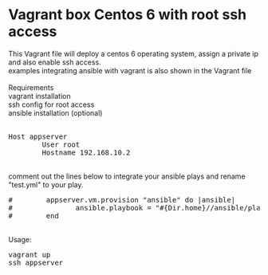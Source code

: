 # Vagrant box Centos 6 with root ssh access 
This Vagrant file will deploy a centos 6 operating system, assign a private ip and also enable ssh access.<br/>
examples integrating ansible with vagrant is also shown in the Vagrant file<br/>
<br/>
Requirements<br/>
vagrant installation<br/>
ssh config for root access<br/>
ansible installation (optional) <br/>
<br/>
<pre>
Host appserver
        User root
        Hostname 192.168.10.2
</pre>
<br/>
comment out the lines below to integrate your ansible plays and rename "test.yml" to your play. <br/>
<pre>
#        appserver.vm.provision "ansible" do |ansible|
#               ansible.playbook = "#{Dir.home}//ansible/playbooks/test.yml"
#        end
</pre>
<br/>
Usage:<br/>
<pre>
vagrant up
ssh appserver
</pre>
<br/>
